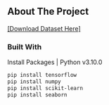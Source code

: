 <!-- ABOUT THE PROJECT -->
## About The Project

[[Download Dataset Here]](https://drive.google.com/file/d/1_u9MVPiSPj3DgSEwrCXj4JooDHcPbePo/view?usp=share_link)


### Built With

Install Packages | Python v3.10.0
```sh
pip install tensorflow
pip install numpy
pip install scikit-learn
pip install seaborn
```
